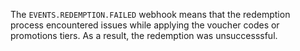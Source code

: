 The `EVENTS.REDEMPTION.FAILED` webhook means that the redemption process encountered issues while applying the voucher codes or promotions tiers. As a result, the redemption was unsuccesssful.